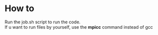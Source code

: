 # How to
Run the job.sh script to run the code.<br>
If u want to run files by yourself, use the <b>mpicc</b> command instead of gcc<br>